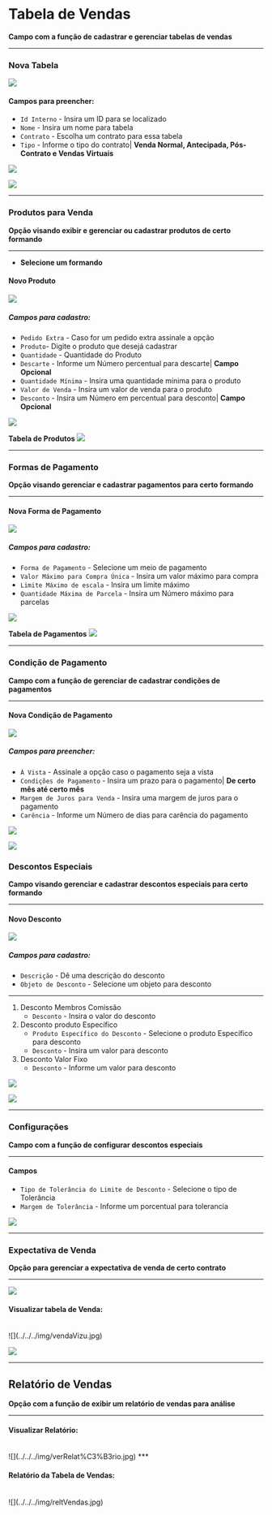 # Tabela de Vendas 
**Campo com a função de cadastrar e gerenciar tabelas de vendas**
***

### Nova Tabela

![](../../../img/novaTabelaVendas.png)

#### **Campos para preencher**:

* `Id Interno` - Insira um ID para se localizado
* `Nome` - Insira um nome para tabela
* `Contrato` - Escolha um contrato para essa tabela
* `Tipo` - Informe o tipo do contrato| **Venda Normal, Antecipada, Pós-Contrato e Vendas Virtuais**

![](../../../img/cadastroTabelaVendas.png)

![](../../../img/seUmDia.jpg)
***
### Produtos para Venda
**Opção visando exibir e gerenciar ou cadastrar produtos de certo formando**
***

* **Selecione um formando**

#### Novo Produto

![](../../../img/novoProduto2.png)

##### **Campos para cadastro**:

* `Pedido Extra` - Caso for um pedido extra assinale a opção
* `Produto`- Digite o produto que desejá cadastrar
* `Quantidade` - Quantidade do Produto
* `Descarte` - Informe um Número percentual para descarte| **Campo Opcional**
* `Quantidade Mínima` - Insira uma quantidade mínima para o produto
* `Valor de Venda` - Insira um valor de venda para o produto
* `Desconto` - Insira um Número em percentual para desconto| **Campo Opcional**

![](../../../img/cadastroProduto3.png)


**Tabela de Produtos**
![](../../../img/tabelaProdutos2.jpg)
***

### Formas de Pagamento
**Opção visando gerenciar e cadastrar pagamentos para certo formando**
***

#### Nova Forma de Pagamento
![](../../../img/novaFormaDePagamento.png)


##### **Campos para cadastro**:

* `Forma de Pagamento` - Selecione um meio de pagamento
* `Valor Máximo para Compra Única` - Insira um valor máximo para compra
* `Limite Máximo de escala` - Insira um limite máximo
* `Quantidade Máxima de Parcela` - Insira um Número máximo para parcelas

![](../../../img/cadastroFormaDePagamento.png)


**Tabela de Pagamentos**
![](../../../img/tabelapagamento2.jpg)
***

### Condição de Pagamento
**Campo com a função de gerenciar de cadastrar condições de pagamentos**
***

#### Nova Condição de Pagamento

![](../../../img/novaCondicaoDePagamento.png)


##### **Campos para preencher**:

* `À Vista` - Assinale a opção caso o pagamento seja a vista
* `Condições de Pagamento` - Insira um prazo para o pagamento| **De certo mês até certo mês**
* `Margem de Juros para Venda` - Insira uma margem de juros para o pagamento
* `Carência` - Informe um Número de dias para carência do pagamento

![](../../../img/cadastroCondicaoPagamento.png)

![](../../../img/tabelaCondicao.jpg)

### Descontos Especiais
**Campo visando gerenciar e cadastrar descontos especiais para certo formando**
***

#### Novo Desconto

![](../../../img/novoDesconto.png)

##### **Campos para cadastro**:

* `Descrição` - Dê uma descrição do desconto
* `Objeto de Desconto` - Selecione um objeto para desconto
***
1. Desconto Membros Comissão
    - `Desconto` - Insira o valor do desconto
2. Desconto produto Específico
    - `Produto Específico do Desconto` - Selecione o produto Específico para desconto
    - `Desconto` - Insira um valor para desconto
3. Desconto Valor Fixo 
    - `Desconto` - Informe um valor para desconto


![](../../../img/cadastroDesconto.png)

![](../../../img/tabelaDesconto.jpg)
***
### Configurações
**Campo com a função de configurar descontos especiais**
***

#### **Campos**

* `Tipo de Tolerância do Limite de Desconto` - Selecione o tipo de Tolerância
* `Margem de Tolerância` - Informe um porcentual para tolerancia

![](../../../img/configura%C3%A7%C3%A3o.jpg)

***

### Expectativa de Venda
**Opção para gerenciar a expectativa de venda de certo contrato**
***

![](../../../img/tabelaVendas.jpg)

#### **Visualizar tabela de Venda**:
<br>
![](../../../img/vendaVizu.jpg)

![](../../../img/editaPora.jpg)

***

## Relatório de Vendas
**Opção com a função de exibir um relatório de vendas para análise**
***

#### Visualizar Relatório:
<br>
![](../../../img/verRelat%C3%B3rio.jpg)
***

#### Relatório da Tabela de Vendas:
<br>
![](../../../img/reltVendas.jpg)